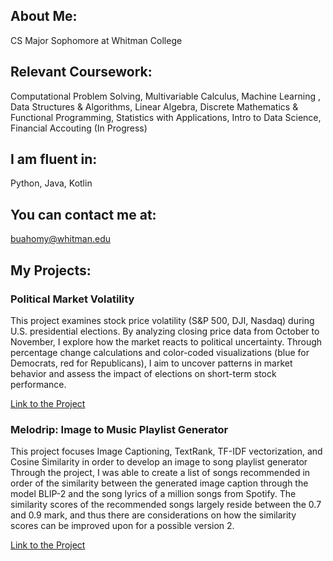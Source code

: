 
## About Me: 
CS Major Sophomore at Whitman College

## Relevant Coursework: 
Computational Problem Solving, Multivariable Calculus, Machine Learning , Data Structures &
Algorithms, Linear Algebra, Discrete Mathematics & Functional Programming, Statistics with Applications, Intro to Data Science, Financial Accouting (In Progress)

## I am fluent in: 
Python, Java, Kotlin

## You can contact me at: 
buahomy@whitman.edu

## My Projects:

### Political Market Volatility
This project examines stock price volatility (S&P 500, DJI, Nasdaq) during U.S. presidential elections. By analyzing closing price data from October to November, I explore how the market reacts to political uncertainty. Through percentage change calculations and color-coded visualizations (blue for Democrats, red for Republicans), I aim to uncover patterns in market behavior and assess the impact of elections on short-term stock performance.

[Link to the Project](https://buahomy.github.io/Political-Market-Volatility/)

### Melodrip: Image to Music Playlist Generator
This project focuses Image Captioning, TextRank, TF-IDF vectorization, and Cosine Similarity in order to develop an image to song playlist generator Through the project, I was able to create a list of songs recommended in order of the similarity between the generated image caption through the model BLIP-2 and the song lyrics of a million songs from Spotify. The similarity scores of the recommended songs largely reside between the 0.7 and 0.9 mark, and thus there are considerations on how the similarity scores can be improved upon for a possible version 2.

[Link to the Project](https://buahomy.github.io/Image-to-Music-Playlist-Generator/)
